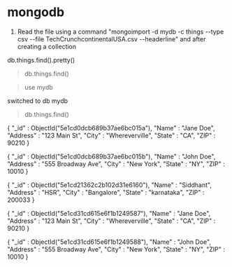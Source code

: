 # mongodb

1. Read the file using a command "mongoimport -d mydb -c things --type csv --file TechCrunchcontinentalUSA.csv --headerline"
and after creating a collection

db.things.find().pretty()

> db.things.find()

> use mydb

switched to db mydb

> db.things.find()

{ "_id" : ObjectId("5e1cd0dcb689b37ae6bc015a"), "Name" : "Jane Doe", "Address" : "123 Main St", "City" : "Whereverville", "State" : "CA", "ZIP" : 90210 }

{ "_id" : ObjectId("5e1cd0dcb689b37ae6bc015b"), "Name" : "John Doe", "Address" : "555 Broadway Ave", "City" : "New York", "State" : "NY", "ZIP" : 10010 }

{ "_id" : ObjectId("5e1cd21362c2b102d31e6160"), "Name" : "Siddhant", "Address" : "HSR", "City" : "Bangalore", "State" : "karnataka", "ZIP" : 200033 }

{ "_id" : ObjectId("5e1cd31cd615e6f1b1249587"), "Name" : "Jane Doe", "Address" : "123 Main St", "City" : "Whereverville", "State" : "CA", "ZIP" : 90210 }

{ "_id" : ObjectId("5e1cd31cd615e6f1b1249588"), "Name" : "John Doe", "Address" : "555 Broadway Ave", "City" : "New York", "State" : "NY", "ZIP" : 10010 }


